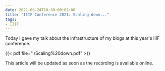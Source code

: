 ```yaml
---
date: 2021-06-24T16:30:00+02:00
title: "IIIF Conference 2021: Scaling down..."
tags:
- IIIF
---
```

Today I gave my talk about the infrastructure of my blogs at this year's IIIF conference.

<!--more-->
{{< pdf file="./Scaling%20down.pdf" >}}

This article will be updated as soon as the recording is available online.
